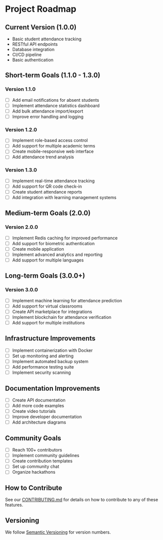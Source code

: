 # Project Roadmap



## Current Version (1.0.0)
- Basic student attendance tracking
- RESTful API endpoints
- Database integration
- CI/CD pipeline
- Basic authentication

## Short-term Goals (1.1.0 - 1.3.0)

### Version 1.1.0
- [ ] Add email notifications for absent students
- [ ] Implement attendance statistics dashboard
- [ ] Add bulk attendance import/export
- [ ] Improve error handling and logging

### Version 1.2.0
- [ ] Implement role-based access control
- [ ] Add support for multiple academic terms
- [ ] Create mobile-responsive web interface
- [ ] Add attendance trend analysis

### Version 1.3.0
- [ ] Implement real-time attendance tracking
- [ ] Add support for QR code check-in
- [ ] Create student attendance reports
- [ ] Add integration with learning management systems

## Medium-term Goals (2.0.0)

### Version 2.0.0
- [ ] Implement Redis caching for improved performance
- [ ] Add support for biometric authentication
- [ ] Create mobile application
- [ ] Implement advanced analytics and reporting
- [ ] Add support for multiple languages

## Long-term Goals (3.0.0+)

### Version 3.0.0
- [ ] Implement machine learning for attendance prediction
- [ ] Add support for virtual classrooms
- [ ] Create API marketplace for integrations
- [ ] Implement blockchain for attendance verification
- [ ] Add support for multiple institutions

## Infrastructure Improvements
- [ ] Implement containerization with Docker
- [ ] Set up monitoring and alerting
- [ ] Implement automated backup system
- [ ] Add performance testing suite
- [ ] Implement security scanning

## Documentation Improvements
- [ ] Create API documentation
- [ ] Add more code examples
- [ ] Create video tutorials
- [ ] Improve developer documentation
- [ ] Add architecture diagrams

## Community Goals
- [ ] Reach 100+ contributors
- [ ] Implement community guidelines
- [ ] Create contribution templates
- [ ] Set up community chat
- [ ] Organize hackathons

## How to Contribute
See our [CONTRIBUTING.md](CONTRIBUTING.md) for details on how to contribute to any of these features.

## Versioning
We follow [Semantic Versioning](https://semver.org/) for version numbers. 